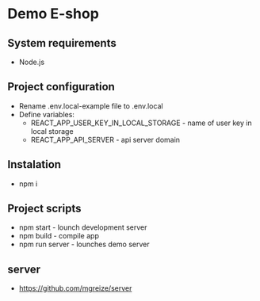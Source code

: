 # Demo E-shop

## System requirements
  * Node.js

## Project configuration
  * Rename .env.local-example file to .env.local
  * Define variables:
    * REACT_APP_USER_KEY_IN_LOCAL_STORAGE - name of user key in local storage
    * REACT_APP_API_SERVER - api server domain

## Instalation
  * npm i

## Project scripts
  * npm start - lounch development server
  * npm build - compile app
  * npm run server - lounches demo server

## server 
  * https://github.com/mgreize/server